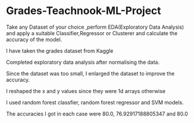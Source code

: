 # Grades-Teachnook-ML-Project
Take any Dataset of your choice ,perform EDA(Exploratory Data Analysis) and apply a suitable Classifier,Regressor or Clusterer and calculate the accuracy of the model.
<p>I have taken the grades dataset from Kaggle</p>
<p>Completed exploratory data analysis after normalising the data. </p>
<p> Since the dataset was too small, I enlarged the dataset to improve the accuracy.</p>
<p>I reshaped the x and y values since they were 1d arrays otherwise</p>
<p> I used random forest classfier, random forest regressor and SVM models.</p>
<p>The accuracies I got in each case were 80.0, 76.92917188805347 and 80.0 </p>
